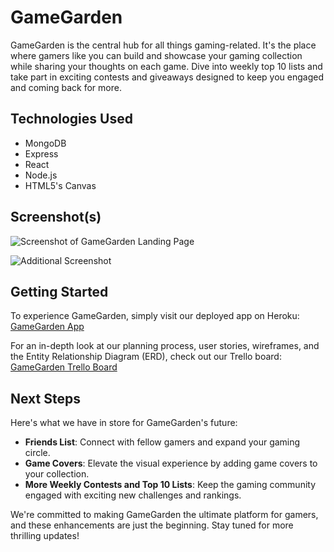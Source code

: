# GameGarden

GameGarden is the central hub for all things gaming-related. It's the place where gamers like you can build and showcase your gaming collection while sharing your thoughts on each game. Dive into weekly top 10 lists and take part in exciting contests and giveaways designed to keep you engaged and coming back for more.

## Technologies Used

- MongoDB
- Express
- React
- Node.js
- HTML5's Canvas

## Screenshot(s)

![Screenshot of GameGarden Landing Page](insert-screenshot-url-here)

![Additional Screenshot](insert-screenshot-url-here)

## Getting Started

To experience GameGarden, simply visit our deployed app on Heroku: [GameGarden App](https://gamegarden-cf8e1bb29052.herokuapp.com/)

For an in-depth look at our planning process, user stories, wireframes, and the Entity Relationship Diagram (ERD), check out our Trello board: [GameGarden Trello Board](https://trello.com/b/7v23KAGL/project-4)

## Next Steps

Here's what we have in store for GameGarden's future:

- **Friends List**: Connect with fellow gamers and expand your gaming circle.
- **Game Covers**: Elevate the visual experience by adding game covers to your collection.
- **More Weekly Contests and Top 10 Lists**: Keep the gaming community engaged with exciting new challenges and rankings.

We're committed to making GameGarden the ultimate platform for gamers, and these enhancements are just the beginning. Stay tuned for more thrilling updates!

